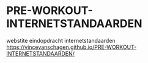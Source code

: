 # PRE-WORKOUT-INTERNETSTANDAARDEN
webstite eindopdracht internetstandaarden
https://vincevanschagen.github.io/PRE-WORKOUT-INTERNETSTANDAARDEN/
